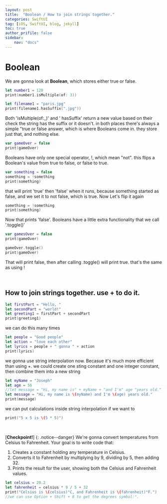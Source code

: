 ```yaml
---
layout: post
title:  "Boolean / How to join strings together."
categories: SwiftUI
tag: [iOS, SwiftUI, blog, jekyll]
toc: true
author_prifile: false
sidebar:
    nav: "docs"
---
```



# Boolean
We are gonna look at **Boolean**, which stores either true or false. 
```swift
let number1 = 120
print(number1.isMultiple(of: 3))

let filename1 = "paris.jpg"
print(filename1.hasSuffix(".jpg"))
```

Both 'isMultiple(of:_)' and ' hasSuffix' return a new value based on their check the string has the suffix or it doesn't. in both places there's always a simple "true or false answer, which is where Booleans come in. they store just that, and nothing else.
```swift
var gameOver = false
print(gameOver)
```

Booleans have only one special operator, !, which mean "not". this flips a Boolean's value from true to false, or false to true. 
```swift
var something = false
something = !something
print(something)
```

that will print 'true' then 'false' when it runs, because something started as false, and we set it to not false, which is true. Now Let's flip it again
```swift
something = !something
print(something)
```

Now that prints 'false'. Booleans have a little extra functionality that we call '.toggle()'
```swift
var gamesOver = false
print(gameOver)

gameOver.toggle()
print(gameOver)
```
That will print false, then after calling .toggle() will print true. that's the same as using !

<br/>

## How to join strings together. use + to do it. 
```swift
let firstPart = "Hello, "
let secondPart = "world!"
let greeting1 = firstPart + secondPart
print(greeting1)
```

we can do this many times
```swift
let people = "Good people"
let action = "love each other"
let lyrics = people + " gonna " + action
print(lyrics)
```

we gonna use string interpolation now. Becasue it's much more efficient than using +. we could create one sting constant and one integer constant, then combine them into a new string
```swift
let myName = "Joseph"
let age = 56
//let message = "Hi, my name is" + myName + "and I'm" age "years old."    -not good.
let message = "Hi, my name is \(myName) and I'm \(age) years old."
print(message)
```

we can put calculations inside string interpolation if we want to
```swift
print("5 x 5 is \(5 * 5)")
```
<br/>

[**Checkpoint!**]
{: .notice--danger}
We're gonna convert temperatures from Celsius to Fahrenheit. Your goal is to write  code that:

1. Creates a constant holding any temperature in Celsius.
2. Converts it to Fahrenheit by multiplying by 9, dividing by 5, then adding 32.
3. Prints the result for the user, showing both the Celsius and Fahrenheit values.

```swift    
let celsius = 20.2
let fahrenheit = celsius * 9 / 5 + 32
print("Celsius is \(celsius)°C, and Fahrenheit is \(fahrenheit)°F.") 
//we can use Option + Shift + 8 to get the degrees symbol:°.
```



